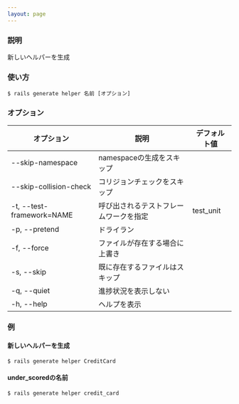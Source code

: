 ```yaml
---
layout: page
---
```


### 説明

新しいヘルパーを生成

### 使い方

    $ rails generate helper 名前 [オプション]

### オプション

| オプション                | 説明                                   | デフォルト値 |
| ------------------------- | -------------------------------------- | ------------ |
| --skip-namespace          | namespaceの生成をスキップ              |              |
| --skip-collision-check    | コリジョンチェックをスキップ           |              |
| -t, --test-framework=NAME | 呼び出されるテストフレームワークを指定 | test_unit    |
| -p, --pretend             | ドライラン                             |              |
| -f, --force               | ファイルが存在する場合に上書き         |              |
| -s, --skip                | 既に存在するファイルはスキップ |              |
| -q, --quiet               | 進捗状況を表示しない                   |              |
| -h, --help                | ヘルプを表示                           |              |

### 例

#### 新しいヘルパーを生成

    $ rails generate helper CreditCard

#### under_scoredの名前

    $ rails generate helper credit_card
